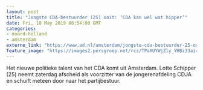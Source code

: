```yaml
---
layout: post
title: "Jongste CDA-bestuurder (25) ooit: ‘CDA kan wel wat hipper’"
date: Fri, 10 May 2019 08:54:00 GMT
categories: 
- noord-holland 
- amsterdam 
externe_link: "https://www.ad.nl/amsterdam/jongste-cda-bestuurder-25-ooit-cda-kan-wel-wat-hipper~a555b5ac/"
feature_image: "https://images2.persgroep.net/rcs/TPaXUYWjZly_YHBi33airxVSvpo/diocontent/147824258/_fitwidth/400/?appId=21791a8992982cd8da851550a453bd7f&quality=0.7"
---
```


Het nieuwe politieke talent van het CDA komt uit Amsterdam. Lotte Schipper (25) neemt zaterdag afscheid als voorzitter van de jongerenafdeling CDJA en schuift meteen door naar het partijbestuur.
